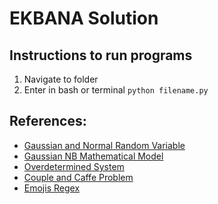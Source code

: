 # EKBANA Solution

## Instructions to run programs

1. Navigate to folder
2. Enter in bash or terminal `python filename.py`

## References:

- [Gaussian and Normal Random Variable](https://www.udemy.com/course/machinelearning/)
- [Gaussian NB Mathematical Model](https://youtu.be/pxtHiZNuPKc)
- [Overdetermined System](https://hadrienj.github.io/posts/Deep-Learning-Book-Series-2.9-The-Moore-Penrose-Pseudoinverse/)
- [Couple and Caffe Problem](https://math.stackexchange.com/questions/2919441/what-is-the-probability-that-exactly-one-of-the-customers-dines-on-the-first-flo)
- [Emojis Regex](https://stackoverflow.com/a/49986645)
